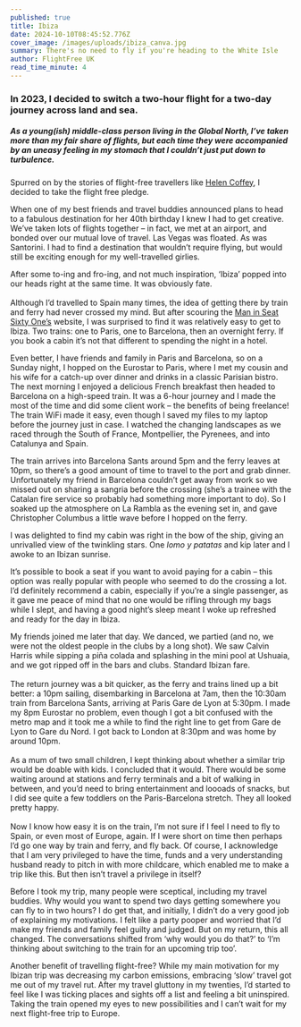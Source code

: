 ```yaml
---
published: true
title: Ibiza
date: 2024-10-10T08:45:52.776Z
cover_image: /images/uploads/ibiza_canva.jpg
summary: There's no need to fly if you're heading to the White Isle
author: FlightFree UK
read_time_minute: 4
---
```

### In 2023, I decided to switch a two-hour flight for a two-day journey across land and sea.

##### As a young(ish) middle-class person living in the Global North, I’ve taken more than my fair share of flights, but each time they were accompanied by an uneasy feeling in my stomach that I couldn’t just put down to turbulence. 

Spurred on by the stories of flight-free travellers like [Helen Coffey](https://thehistorypress.co.uk/publication/zero-altitude/), I decided to take the flight free pledge.

When one of my best friends and travel buddies announced plans to head to a fabulous destination for her 40th birthday I knew I had to get creative. We’ve taken lots of flights together – in fact, we met at an airport, and bonded over our mutual love of travel. Las Vegas was floated. As was Santorini. I had to find a destination that wouldn’t require flying, but would still be exciting enough for my well-travelled girlies.

After some to-ing and fro-ing, and not much inspiration, ‘Ibiza’ popped into our heads right at the same time. It was obviously fate.\
\
Although I’d travelled to Spain many times, the idea of getting there by train and ferry had never crossed my mind. But after scouring the [Man in Seat Sixty One’s](https://www.seat61.com/) website, I was surprised to find it was relatively easy to get to Ibiza. Two trains: one to Paris, one to Barcelona, then an overnight ferry. If you book a cabin it’s not that different to spending the night in a hotel.

Even better, I have friends and family in Paris and Barcelona, so on a Sunday night, I hopped on the Eurostar to Paris, where I met my cousin and his wife for a catch-up over dinner and drinks in a classic Parisian bistro. The next morning I enjoyed a delicious French breakfast then headed to Barcelona on a high-speed train. It was a 6-hour journey and I made the most of the time and did some client work – the benefits of being freelance! The train WiFi made it easy, even though I saved my files to my laptop before the journey just in case. I watched the changing landscapes as we raced through the South of France, Montpellier, the Pyrenees, and into Catalunya and Spain.

The train arrives into Barcelona Sants around 5pm and the ferry leaves at 10pm, so there’s a good amount of time to travel to the port and grab dinner. Unfortunately my friend in Barcelona couldn’t get away from work so we missed out on sharing a sangria before the crossing (she’s a trainee with the Catalan fire service so probably had something more important to do). So I soaked up the atmosphere on La Rambla as the evening set in, and gave Christopher Columbus a little wave before I hopped on the ferry. 

I was delighted to find my cabin was right in the bow of the ship, giving an unrivalled view of the twinkling stars. One *lomo y patatas* and kip later and I awoke to an Ibizan sunrise.

It’s possible to book a seat if you want to avoid paying for a cabin – this option was really popular with people who seemed to do the crossing a lot. I’d definitely recommend a cabin, especially if you’re a single passenger, as it gave me peace of mind that no one would be rifling through my bags while I slept, and having a good night’s sleep meant I woke up refreshed and ready for the day in Ibiza.

My friends joined me later that day. We danced, we partied (and no, we were not the oldest people in the clubs by a long shot). We saw Calvin Harris while sipping a piña colada and splashing in the mini pool at Ushuaia, and we got ripped off in the bars and clubs. Standard Ibizan fare.\
\
The return journey was a bit quicker, as the ferry and trains lined up a bit better: a 10pm sailing, disembarking in Barcelona at 7am, then the 10:30am train from Barcelona Sants, arriving at Paris Gare de Lyon at 5:30pm. I made my 8pm Eurostar no problem, even though I got a bit confused with the metro map and it took me a while to find the right line to get from Gare de Lyon to Gare du Nord. I got back to London at 8:30pm and was home by around 10pm. \
\
As a mum of two small children, I kept thinking about whether a similar trip would be doable with kids. I concluded that it would. There would be some waiting around at stations and ferry terminals and a bit of walking in between, and you’d need to bring entertainment and loooads of snacks, but I did see quite a few toddlers on the Paris-Barcelona stretch. They all looked pretty happy.\
\
Now I know how easy it is on the train, I’m not sure if I feel I need to fly to Spain, or even most of Europe, again. If I were short on time then perhaps I’d go one way by train and ferry, and fly back. Of course, I acknowledge that I am very privileged to have the time, funds and a very understanding husband ready to pitch in with more childcare, which enabled me to make a trip like this. But then isn’t travel a privilege in itself? 

Before I took my trip, many people were sceptical, including my travel buddies. Why would you want to spend two days getting somewhere you can fly to in two hours? I do get that, and initially, I didn’t do a very good job of explaining my motivations. I felt like a party pooper and worried that I’d make my friends and family feel guilty and judged. But on my return, this all changed. The conversations shifted from ‘why would you do that?’ to ‘I’m thinking about switching to the train for an upcoming trip too’. 

Another benefit of travelling flight-free? While my main motivation for my Ibizan trip was decreasing my carbon emissions, embracing ‘slow’ travel got me out of my travel rut. After my travel gluttony in my twenties, I’d started to feel like I was ticking places and sights off a list and feeling a bit uninspired. Taking the train opened my eyes to new possibilities and I can’t wait for my next flight-free trip to Europe.